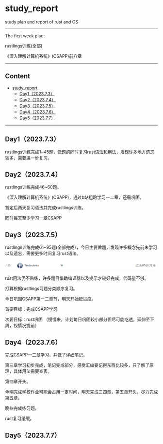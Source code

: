 # study_report
study plan and report of rust and OS

------------------------------
The first week plan:

rustlings训练(全部)

《深入理解计算机系统》(CSAPP)前八章

------------------------------

## Content

- [study\_report](#study_report)
  - [Day1（2023.7.3）](#day1202373)
  - [Day2（2023.7.4）](#day2202374)
  - [Day3（2023.7.5）](#day3202375)
  - [Day4（2023.7.6）](#day4202376)
  - [Day5（2023.7.7）](#day5202377)


------------------------------
##  Day1（2023.7.3）

rustlings训练完成1~45题，做题的同时复习rust语法和用法，发现许多地方遗忘较多，需要进一步复习。

##  Day2（2023.7.4）

rustlings训练完成46~60题。

《深入理解计算机系统》(CSAPP)，通过b站粗略学习一二章，还需巩固。

暂定后两天复习语法并完成rustlings训练。

同时每天至少学习一章CSAPP

##  Day3（2023.7.5）

rustlings训练完成61~95题(全部完成），今日主要做题，发现许多概念先前未学习以及遗忘，需要更多时间复习rust语法。

![Alt Text](images/rustlings_complete.png)

rust用法仍不熟练，许多题目借助编译器以及提示才较好完成，代码量不够。

打算根据rustlings习题分类顺序复习。

今日巩固CSAPP第一二章节，明天开始赶进度。

首要目标：完成CSAPP学习

次要目标：rust巩固 （慢慢来，计划每日巩固较小部分但尽可能吃透，延伸至下周，视情况提前）

##  Day4（2023.7.6）

完成CSAPP一二章学习，并做了详细笔记。

第三章学习初步完成，笔记完成部分，感觉汇编要记得东西比较多，只了解了原理，具体用法需要查表。

第四章开头。

今明完成学校作业可能会占用一定时间，明天完成三四章，第五章开头，尽力完成第五章。

晚些完成练习题。

rust复习缓缓。

##  Day5（2023.7.7）












